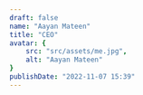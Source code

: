 ```yaml
---
draft: false
name: "Aayan Mateen"
title: "CEO"
avatar: {
    src: "src/assets/me.jpg",
    alt: "Aayan Mateen"
}
publishDate: "2022-11-07 15:39"
---
```

